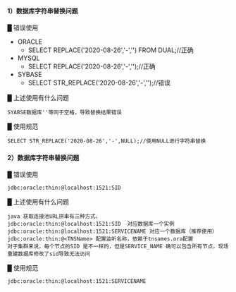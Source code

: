 #### 1）数据库字符串替换问题
█  错误使用
-   ORACLE  
    -   SELECT REPLACE('2020-08-26','-','') FROM DUAL;//正确
-   MYSQL
    -   SELECT REPLACE('2020-08-26','-','');//正确
-   SYBASE
    -   SELECT STR_REPLACE('2020-08-26','-','');//错误

█  上述使用有什么问题

    SYABSE数据库''等同于空格，导致替换结果错误

█  使用规范

    SELECT STR_REPLACE('2020-08-26','-',NULL);//使用NULL进行字符串替换
    
    
#### 2）数据库字符串替换问题
█  错误使用

    jdbc:oracle:thin:@localhost:1521:SID

█  上述使用有什么问题

    java 获取连接池URL拼串有三种方式，
    jdbc:oracle:thin:@localhost:1521:SID  对应数据库一个实例
    jdbc:oracle:thin:@localhost:1521:SERVICENAME 对应一个数据库（推荐使用）
    jdbc:oracle:thin:@<TNSName> 配置监听名称，依赖于tnsames.ora配置
    对于集群来说，每个节点的SID 是不一样的，但是SERVICE_NAME 确可以包含所有节点，现场重建数据库修改了sid导致无法访问

█  使用规范

    jdbc:oracle:thin:@localhost:1521:SERVICENAME
